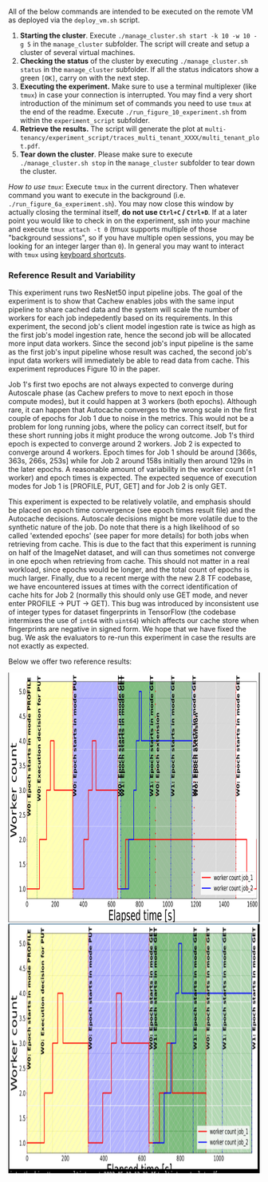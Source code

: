 All of the below commands are intended to be executed on the remote VM as deployed via the `deploy_vm.sh` script.
1. **Starting the cluster**. Execute `./manage_cluster.sh start -k 10 -w 10 -g 5` in the `manage_cluster` subfolder. The script will create and setup a cluster of several virtual machines.
2. **Checking the status** of the cluster by executing `./manage_cluster.sh status` in the `manage_cluster` subfolder. If all the status indicators show a green `[OK]`, carry on with the next step.
3. **Executing the experiment.** Make sure to use a terminal multiplexer (like `tmux`) in case your connection is interrupted. You may find a very short introduction of the minimum set of commands you need to use `tmux` at the end of the readme. Execute `./run_figure_10_experiment.sh` from within the `experiment_script` subfolder.
4. **Retrieve the results.** The script will generate the plot at `multi-tenancy/experiment_script/traces_multi_tenant_XXXX/multi_tenant_plot.pdf`.
5. **Tear down the cluster**. Please make sure to execute `./manage_cluster.sh stop` in the `manage_cluster` subfolder to tear down the cluster.

*How to use `tmux`*: Execute `tmux` in the current directory. Then whatever command you want to execute in the background (i.e. `./run_figure_6a_experiment.sh`). You may now close this window by actually closing the terminal itself, **do not use `Ctrl+C` / `Ctrl+D`**. If at a later point you would like to check in on the experiment, ssh into your machine and execute `tmux attach -t 0` (tmux supports multiple of those "background sessions", so if you have multiple open sessions, you may be looking for an integer larger than `0`). In general you may want to interact with `tmux` using [keyboard shortcuts](https://gist.github.com/MohamedAlaa/2961058).

### Reference Result and Variability

This experiment runs two ResNet50 input pipeline jobs. The goal of the experiment is to show that Cachew enables jobs with the same input pipeline to share cached data and the system will scale the number of workers for each job indepedently based on its requirements. In this experiment, the second job's client model ingestion rate is twice as high as the first job's model ingestion rate, hence the second job will be allocated more input data workers. Since the second job's input pipeline is the same as the first job's input pipeline whose result was cached, the second job's input data workers will immediately be able to read data from cache. This experiment reproduces Figure 10 in the paper.

Job 1's first two epochs are not always expected to converge during Autoscale phase (as Cachew prefers to move to next epoch in those compute modes), but it could happen at 3 workers (both epochs). Although rare, it can happen that Autocache converges to the wrong scale in the first couple of epochs for Job 1 due to noise in the metrics. This would not be a problem for long running jobs, where the policy can correct itself, but for these short running jobs it might produce the wrong outcome. Job 1's third epoch is expected to converge around 2 workers. Job 2 is expected to converge around 4 workers. Epoch times for Job 1 should be around [366s, 363s, 266s, 253s] while for Job 2 around 158s initially then around 129s in the later epochs. A reasonable amount of variability in the worker count (±1 worker) and epoch times is expected. The expected sequence of execution modes for Job 1 is [PROFILE, PUT, GET] and for Job 2 is only GET. 

This experiment is expected to be relatively volatile, and emphasis should be placed on epoch time convergence (see epoch times result file) and the Autocache decisions. Autoscale decisions might be more volatile due to the synthetic nature of the job. Do note that there is a high likelihood of so called 'extended epochs' (see paper for more details) for both jobs when retrieving from cache. This is due to the fact that this experiment is running on half of the ImageNet dataset, and will can thus sometimes not converge in one epoch when retrieving from cache. This should not matter in a real workload, since epochs would be longer, and the total count of epochs is much larger. Finally, due to a recent merge with the new 2.8 TF codebase, we have encountered issues at times with the correct identification of cache hits for Job 2 (normally this should only use GET mode, and never enter PROFILE -> PUT -> GET). This bug was introduced by inconsistent use of integer types for dataset fingerprints in TensorFlow (the codebase intermixes the use of `int64` with `uint64`) which affects our cache store when fingerprints are negative in signed form. We hope that we have fixed the bug. We ask the evaluators to re-run this experiment in case the results are not exactly as expected.

Below we offer two reference results:

<img src="reference-results/ref1.png" height=500/>

<img src="reference-results/ref2.png" height=500/>

